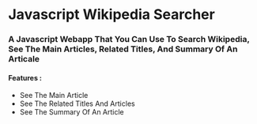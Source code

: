 # Javascript Wikipedia Searcher

### A Javascript Webapp That You Can Use To Search Wikipedia, See The Main Articles, Related Titles, And Summary Of An Articale

#### Features :
- See The Main Article
- See The Related Titles And Articles
- See The Summary Of An Article
  
